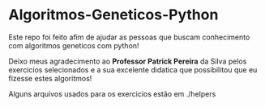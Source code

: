# Algoritmos-Geneticos-Python

Este repo foi feito afim de ajudar as pessoas que buscam conhecimento com algoritmos geneticos com python!

Deixo meus agradecimento ao **Professor Patrick Pereira** da Silva pelos exercicios selecionados e a sua excelente didatica que possibilitou que eu fizesse estes algoritmos!

Alguns arquivos usados para os exercicios estão em ./helpers